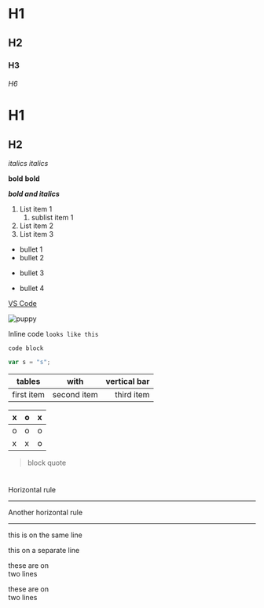 # H1
## H2
### H3
###### H6

H1
======

H2
----------

*italics* _italics_

**bold** __bold__

_**bold and italics**_

1. List item 1
    1. sublist item 1
1. List item 2
1. List item 3

* bullet 1
* bullet 2
- bullet 3
+ bullet 4

[VS Code](https://code.visualstudio.com/)

![puppy](https://i.ytimg.com/vi/AZ2ZPmEfjvU/maxresdefault.jpg)

Inline code `looks like this`

```
code block 
```

```javascript
var s = "s";
```

|tables    |with       |vertical bar|
|----------|:-----------:|-----------:|
|first item|second item|third item|

x|o|x
-|-|-
o|o|o
x|x|o

> block quote

<img src="https://i.ytimg.com/vi/AZ2ZPmEfjvU/maxresdefault.jpg" height="10">

Horizontal rule
***
Another horizontal rule
____

this is on the same
line

this on a separate line

these are on\
two lines

these are on  
two lines